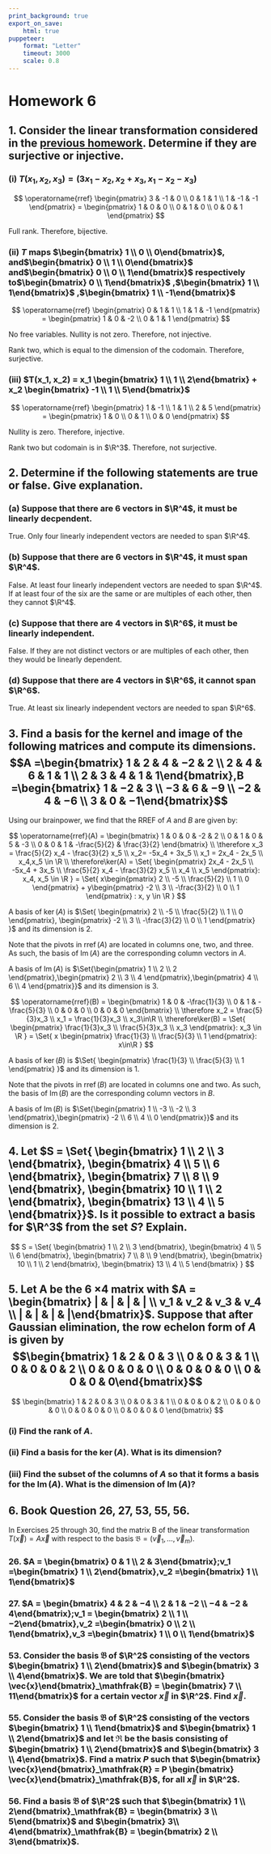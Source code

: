 ```yaml
---
print_background: true
export_on_save:
    html: true
puppeteer:
    format: "Letter"
    timeout: 3000
    scale: 0.8
---
```


# Homework 6

## 1. Consider the linear transformation considered in the [previous homework](hw3.html). Determine if they are surjective or injective.

### (i) $T(x_1, x_2, x_3) = (3x_1 - x_2, x_2 + x_3, x_1 - x_2 - x_3)$

$$
\operatorname{rref}
\begin{pmatrix}
    3 & -1 & 0 \\
    0 & 1 & 1 \\
    1 & -1 & -1
\end{pmatrix} =
\begin{pmatrix}
    1 & 0 & 0 \\
    0 & 1 & 0 \\
    0 & 0 & 1
\end{pmatrix}
$$

Full rank. Therefore, bijective.


### (ii) $T$ maps $\begin{bmatrix}    1 \\ 0 \\ 0\end{bmatrix}$, and$\begin{bmatrix}    0 \\ 1 \\ 0\end{bmatrix}$ and$\begin{bmatrix}    0 \\ 0 \\ 1\end{bmatrix}$ respectively to$\begin{bmatrix}    0 \\ 1\end{bmatrix}$ ,$\begin{bmatrix}    1 \\ 1\end{bmatrix}$ ,$\begin{bmatrix}    1 \\ -1\end{bmatrix}$

$$
\operatorname{rref}
\begin{pmatrix}
    0 & 1 & 1 \\
    1 & 1 & -1
\end{pmatrix} =
\begin{pmatrix}
    1 & 0 & -2 \\
    0 & 1 & 1
\end{pmatrix}
$$

No free variables. Nullity is not zero. Therefore, not injective.

Rank two, which is equal to the dimension of the codomain. Therefore, surjective.



### (iii) $T(x_1, x_2) = x_1 \begin{bmatrix}    1 \\ 1 \\ 2\end{bmatrix} + x_2 \begin{bmatrix}    -1 \\ 1 \\ 5\end{bmatrix}$

$$
\operatorname{rref}
\begin{pmatrix}
    1 & -1 \\
    1 & 1 \\
    2 & 5
\end{pmatrix} =
\begin{pmatrix}
    1 & 0 \\
    0 & 1 \\
    0 & 0
\end{pmatrix}
$$

Nullity is zero. Therefore, injective.

Rank two but codomain is in $\R^3$. Therefore, not surjective.

## 2. Determine if the following statements are true or false. Give explanation.

### (a) Suppose that there are 6 vectors in $\R^4$, it must be linearly decpendent.

True. Only four linearly independent vectors are needed to span $\R^4$.

### (b) Suppose that there are 6 vectors in $\R^4$, it must span $\R^4$.

False. At least four linearly independent vectors are needed to span $\R^4$. If at least four of the six are the same or are multiples of each other, then they cannot $\R^4$.

### (c\) Suppose that there are 4 vectors in $\R^6$, it must be linearly independent.

False. If they are not distinct vectors or are multiples of each other, then they would be linearly dependent.

### (d) Suppose that there are 4 vectors in $\R^6$, it cannot span $\R^6$.

True. At least six linearly independent vectors are needed to span $\R^6$.

## 3. Find a basis for the kernel and image of the following matrices and compute its dimensions. $$A =\begin{bmatrix}    1 & 2 & 4 & −2 & 2 \\    2 & 4 & 6 & 1 & 1 \\    2 & 3 & 4 & 1 & 1\end{bmatrix},B =\begin{bmatrix}    1 & −2 & 3 \\    −3 & 6 & −9 \\    −2 & 4 & −6 \\    3 & 0 & −1\end{bmatrix}$$

Using our brainpower, we find that the RREF of $A$ and $B$ are given by:

$$
\operatorname{rref}(A) = \begin{bmatrix}
    1 & 0 & 0 & -2 & 2 \\
    0 & 1 & 0 & 5 & -3 \\
    0 & 0 & 1 & -\frac{5}{2} & \frac{3}{2}
\end{bmatrix} \\
\therefore x_3 = \frac{5}{2} x_4 - \frac{3}{2} x_5 \\
x_2= -5x_4 + 3x_5 \\
x_1 = 2x_4 - 2x_5 \\
x_4,x_5 \in \R \\
\therefore\ker(A) = \Set{
    \begin{pmatrix}
        2x_4 - 2x_5 \\
        -5x_4 + 3x_5 \\
        \frac{5}{2} x_4 - \frac{3}{2} x_5 \\
        x_4 \\
        x_5
    \end{pmatrix}: x_4, x_5 \in \R
} = \Set{
    x\begin{pmatrix}
        2 \\ -5 \\ \frac{5}{2} \\ 1 \\ 0
    \end{pmatrix} +
    y\begin{pmatrix}
        -2 \\ 3 \\ -\frac{3}{2} \\ 0 \\ 1
    \end{pmatrix} : x, y \in \R
}
$$

A basis of $\ker(A)$ is $\Set{
    \begin{pmatrix}
        2 \\ -5 \\ \frac{5}{2} \\ 1 \\ 0
    \end{pmatrix},
    \begin{pmatrix}
        -2 \\ 3 \\ -\frac{3}{2} \\ 0 \\ 1
    \end{pmatrix}
}$ and its dimension is $2$.

Note that the pivots in $\operatorname{rref}(A)$ are located in columns one, two, and three. As such, the basis of $\operatorname{Im}(A)$ are the corresponding column vectors in $A$.

A basis of $\operatorname{Im}(A)$ is $\Set{\begin{pmatrix}
    1 \\ 2 \\ 2
\end{pmatrix},\begin{pmatrix}
    2 \\ 3 \\ 4
\end{pmatrix},\begin{pmatrix}
    4 \\ 6 \\ 4
\end{pmatrix}}$ and its dimension is $3$.

$$
\operatorname{rref}(B) = \begin{bmatrix}
    1 & 0 & -\frac{1}{3} \\
    0 & 1 & -\frac{5}{3} \\
    0 & 0 & 0 \\
    0 & 0 & 0
\end{bmatrix} \\
\therefore x_2 = \frac{5}{3}x_3 \\
x_1 = \frac{1}{3}x_3 \\
x_3\in\R \\
\therefore\ker(B) = \Set{
    \begin{pmatrix}
        \frac{1}{3}x_3 \\
        \frac{5}{3}x_3 \\
        x_3
    \end{pmatrix}: x_3 \in \R
} = \Set{
        x \begin{pmatrix}
            \frac{1}{3} \\
            \frac{5}{3} \\
            1
        \end{pmatrix}: x\in\R
    }
$$

A basis of $\ker(B)$ is $\Set{
     \begin{pmatrix}
        \frac{1}{3} \\
        \frac{5}{3} \\
        1
    \end{pmatrix}
}$ and its dimension is $1$.

Note that the pivots in $\operatorname{rref}(B)$ are located in columns one and two. As such, the basis of $\operatorname{Im}(B)$ are the corresponding column vectors in $B$.

A basis of $\operatorname{Im}(B)$ is $\Set{\begin{pmatrix}
    1 \\ -3 \\ -2 \\ 3
\end{pmatrix},\begin{pmatrix}
    -2 \\ 6 \\ 4 \\ 0
\end{pmatrix}}$ and its dimension is $2$.


## 4. Let $S = \Set{    \begin{bmatrix}        1 \\ 2 \\ 3    \end{bmatrix},    \begin{bmatrix}        4 \\ 5 \\ 6    \end{bmatrix},    \begin{bmatrix}        7 \\ 8 \\ 9    \end{bmatrix},    \begin{bmatrix}        10 \\ 1 \\ 2    \end{bmatrix},    \begin{bmatrix}        13 \\ 4 \\ 5    \end{bmatrix}}$. Is it possible to extract a basis for $\R^3$ from the set $S$? Explain.


$$
S = \Set{
    \begin{bmatrix}
        1 \\ 2 \\ 3
    \end{bmatrix},
    \begin{bmatrix}
        4 \\ 5 \\ 6
    \end{bmatrix},
    \begin{bmatrix}
        7 \\ 8 \\ 9
    \end{bmatrix},
    \begin{bmatrix}
        10 \\ 1 \\ 2
    \end{bmatrix},
    \begin{bmatrix}
        13 \\ 4 \\ 5
    \end{bmatrix}
}
$$

## 5. Let A be the 6 ×4 matrix with $A = \begin{bmatrix}    | & | & | & | \\    v_1 & v_2 & v_3 & v_4 \\    | & | & | & |\end{bmatrix}$. Suppose that after Gaussian elimination, the row echelon form of $A$ is given by $$\begin{bmatrix}    1 & 2 & 0 & 3 \\    0 & 0 & 3 & 1 \\    0 & 0 & 0 & 2 \\    0 & 0 & 0 & 0 \\    0 & 0 & 0 & 0 \\    0 & 0 & 0 & 0\end{bmatrix}$$

$$
\begin{bmatrix}
    1 & 2 & 0 & 3 \\
    0 & 0 & 3 & 1 \\
    0 & 0 & 0 & 2 \\
    0 & 0 & 0 & 0 \\
    0 & 0 & 0 & 0 \\
    0 & 0 & 0 & 0
\end{bmatrix}
$$

### (i) Find the rank of $A$.
### (ii) Find a basis for the $\operatorname{ker}(A)$. What is its dimension?
### (iii) Find the subset of the columns of $A$ so that it forms a basis for the $\operatorname{Im}(A)$. What is the dimension of $\operatorname{Im}(A)$?


## 6. Book Question 26, 27, 53, 55, 56.

In Exercises 25 through 30, find the matrix B of the linear transformation $T(\vec{x})=A\vec{x}$ with respect to the basis $\mathfrak{B}=(\vec{v}_1,\ldots,\vec{v}_m)$.

### 26. $A = \begin{bmatrix}    0 & 1 \\    2 & 3\end{bmatrix};v_1 =\begin{bmatrix}    1 \\ 2\end{bmatrix},v_2 =\begin{bmatrix}    1 \\ 1\end{bmatrix}$

### 27. $A = \begin{bmatrix}    4 & 2 & −4 \\    2 & 1 & −2 \\    −4 & −2 & 4\end{bmatrix};v_1 = \begin{bmatrix}    2 \\ 1 \\ −2\end{bmatrix},v_2 =\begin{bmatrix}    0 \\ 2 \\ 1\end{bmatrix},v_3 =\begin{bmatrix}    1 \\ 0 \\ 1\end{bmatrix}$

### 53. Consider the basis $\mathfrak{B}$ of $\R^2$ consisting of the vectors $\begin{bmatrix}    1 \\ 2\end{bmatrix}$ and $\begin{bmatrix}    3 \\ 4\end{bmatrix}$. We are told that $\begin{bmatrix}    \vec{x}\end{bmatrix}_\mathfrak{B} = \begin{bmatrix}    7 \\ 11\end{bmatrix}$ for a certain vector $\vec{x}$ in $\R^2$. Find $\vec{x}$.

### 55. Consider the basis $\mathfrak{B}$ of $\R^2$ consisting of the vectors $\begin{bmatrix}    1 \\ 1\end{bmatrix}$ and $\begin{bmatrix}    1 \\ 2\end{bmatrix}$ and let $\mathfrak{R}$ be the basis consisting of $\begin{bmatrix}    1 \\ 2\end{bmatrix}$ and $\begin{bmatrix}    3 \\ 4\end{bmatrix}$. Find a matrix $P$ such that $\begin{bmatrix}    \vec{x}\end{bmatrix}_\mathfrak{R} = P \begin{bmatrix}    \vec{x}\end{bmatrix}_\mathfrak{B}$, for all $\vec{x}$ in $\R^2$.

### 56. Find a basis $\mathfrak{B}$ of $\R^2$ such that $\begin{bmatrix}    1 \\ 2\end{bmatrix}_\mathfrak{B} = \begin{bmatrix}    3 \\ 5\end{bmatrix}$ and $\begin{bmatrix}    3\\ 4\end{bmatrix}_\mathfrak{B} = \begin{bmatrix}    2 \\ 3\end{bmatrix}$.
